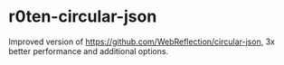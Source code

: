# r0ten-circular-json
Improved version of https://github.com/WebReflection/circular-json, 3x better performance and additional options.
